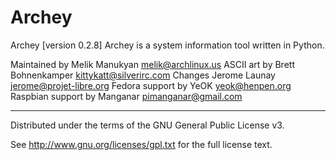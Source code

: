 # Archey

Archey [version 0.2.8]
Archey is a system information tool written in Python.

Maintained by Melik Manukyan <melik@archlinux.us>
ASCII art by Brett Bohnenkamper <kittykatt@silverirc.com>
Changes Jerome Launay <jerome@projet-libre.org>
Fedora support by YeOK <yeok@henpen.org>
Raspbian support by Manganar <pimanganar@gmail.com>

---

Distributed under the terms of the GNU General Public License v3.

See http://www.gnu.org/licenses/gpl.txt for the full license text.
